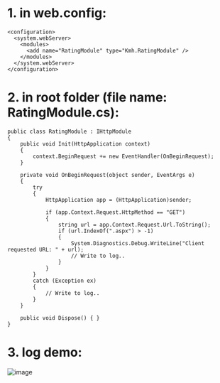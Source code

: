# 1. in web.config:

```
<configuration>
  <system.webServer>
    <modules>
  	  <add name="RatingModule" type="Kmh.RatingModule" />
    </modules>
  </system.webServer>
</configuration>
```


# 2. in root folder (file name: RatingModule.cs):
```
public class RatingModule : IHttpModule
{
    public void Init(HttpApplication context)
    {
        context.BeginRequest += new EventHandler(OnBeginRequest);
    }

    private void OnBeginRequest(object sender, EventArgs e)
    {
        try
        {
            HttpApplication app = (HttpApplication)sender;

            if (app.Context.Request.HttpMethod == "GET")
            {
                string url = app.Context.Request.Url.ToString();
                if (url.IndexOf(".aspx") > -1)
                {
                    System.Diagnostics.Debug.WriteLine("Client requested URL: " + url);
                    // Write to log..
                }
            }
        }
        catch (Exception ex)
        {
            // Write to log..
        }
    }

    public void Dispose() { }
}
```

# 3. log demo: 
![image](https://github.com/user-attachments/assets/0e1dfb01-f96b-4ee7-8b02-a7b6a6a4d583)


